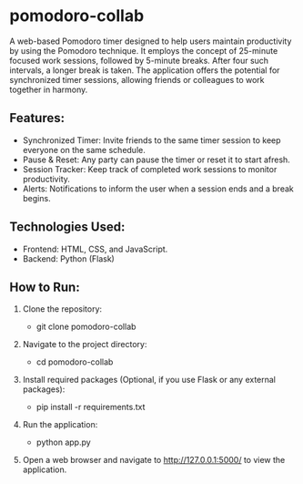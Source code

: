 # pomodoro-collab
A web-based Pomodoro timer designed to help users maintain productivity by using the Pomodoro technique. It employs the concept of 25-minute focused work sessions, followed by 5-minute breaks. After four such intervals, a longer break is taken. The application offers the potential for synchronized timer sessions, allowing friends or colleagues to work together in harmony.

## Features:
- Synchronized Timer: Invite friends to the same timer session to keep everyone on the same schedule.
- Pause & Reset: Any party can pause the timer or reset it to start afresh.
- Session Tracker: Keep track of completed work sessions to monitor productivity.
- Alerts: Notifications to inform the user when a session ends and a break begins.

## Technologies Used:
- Frontend: HTML, CSS, and JavaScript.
- Backend: Python (Flask)

## How to Run:
1. Clone the repository:
   - git clone pomodoro-collab

2. Navigate to the project directory:
   - cd pomodoro-collab

3. Install required packages (Optional, if you use Flask or any external packages):
   - pip install -r requirements.txt

4. Run the application:
   - python app.py

5. Open a web browser and navigate to http://127.0.0.1:5000/ to view the application.
